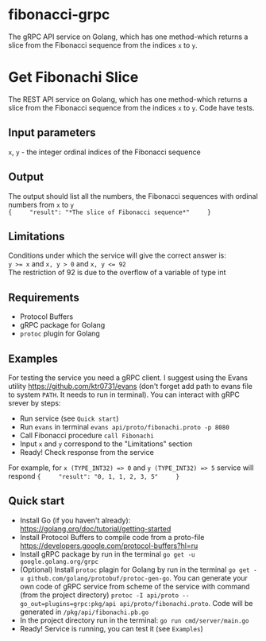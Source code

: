 # fibonacci-grpc
The gRPC API service on Golang, which has one method-which returns a slice from the Fibonacci sequence from the indices `x` to `y`.

# Get Fibonachi Slice
The REST API service on Golang, which has one method-which returns a slice from the Fibonacci sequence from the indices `x` to `y`. 
Code have tests.

## Input parameters
`x`, `y` - the integer ordinal indices of the Fibonacci sequence

## Output
The output should list all the numbers, the Fibonacci sequences with ordinal numbers from `x` to `y`    
`{    
  "result": "*The slice of Fibonacci sequence*"    
}`

## Limitations
Conditions under which the service will give the correct answer is:    
`y >= x` and `x, y > 0` and `x, y <= 92`    
The restriction of 92 is due to the overflow of a variable of type int

## Requirements
+ Protocol Buffers
+ gRPC package for Golang
+ `protoc` plugin for Golang

## Examples
For testing the service you need a gRPC client. I suggest using the Evans utility https://github.com/ktr0731/evans (don't forget add path to evans file to system `PATH`. It needs to run in terminal). You can interact with gRPC srever by steps:
+ Run service (see `Quick start`)
+ Run `evans` in terminal `evans api/proto/fibonachi.proto -p 8080`
+ Call Fibonacci procedure `call Fibonachi`
+ Input `x` and `y` correspond to the "Limitations" section
+ Ready! Check response from the service

For example, for `x (TYPE_INT32) => 0` and `y (TYPE_INT32) => 5` service will respond `{    
  "result": "0, 1, 1, 2, 3, 5"    
}`     


## Quick start
+ Install Go (if you haven't already): https://golang.org/doc/tutorial/getting-started
+ Install Protocol Buffers to compile code from a proto-file https://developers.google.com/protocol-buffers?hl=ru
+ Install gRPC package by run in the terminal `go get -u google.golang.org/grpc`
+ (Optional) Install `protoc` plagin for Golang by run in the terminal `go get -u github.com/golang/protobuf/protoc-gen-go`. You can generate your own code of gRPC service from scheme of the service with command (from the project directory) `protoc -I api/proto --go_out=plugins=grpc:pkg/api api/proto/fibonachi.proto`. Code will be generated in `/pkg/api/fibonachi.pb.go`
+ In the project directory run in the terminal: `go run cmd/server/main.go`
+ Ready! Service is running, you can test it (see `Examples`)


